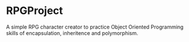# RPGProject

A simple RPG character creator to practice Object Oriented Programming skills of encapsulation, inheritence and polymorphism.
